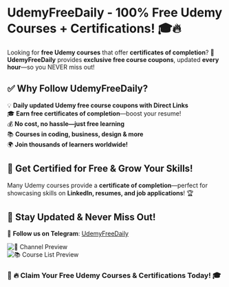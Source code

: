 # UdemyFreeDaily - 100% Free Udemy Courses + Certifications! 🎓🔥  

Looking for **free Udemy courses** that offer **certificates of completion**? 🚀 **UdemyFreeDaily** provides **exclusive free course coupons**, updated **every hour**—so you NEVER miss out!  

## ✅ Why Follow UdemyFreeDaily?  
💡 **Daily updated Udemy free course coupons with Direct Links**  
🎓 **Earn free certificates of completion**—boost your resume!  
💰 **No cost, no hassle—just free learning**  
📚 **Courses in coding, business, design & more**  
🌍 **Join thousands of learners worldwide!**  

## 🎯 Get Certified for Free & Grow Your Skills!  
Many Udemy courses provide a **certificate of completion**—perfect for showcasing skills on **LinkedIn, resumes, and job applications**! 🏆  

## 🔗 Stay Updated & Never Miss Out!  
📢 **Follow us on Telegram**: [UdemyFreeDaily](https://t.me/udemyfreedaily)  

![📢 Channel Preview](https://github.com/user-attachments/assets/c62d24f4-7e16-4ab4-abe9-7cadfbe6c15d)  
![📚 Course List Preview](https://github.com/user-attachments/assets/ba77d075-9c63-45b9-b298-e41d0a264c90)  

### 🚀 **🔥 Claim Your Free Udemy Courses & Certifications Today!** 🎓  
